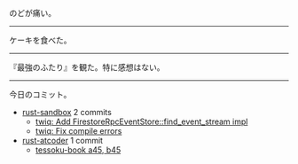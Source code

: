のどが痛い。

---

ケーキを食べた。

---

『最強のふたり』を観た。特に感想はない。

---

今日のコミット。

- [rust-sandbox](https://github.com/bouzuya/rust-sandbox) 2 commits
  - [twiq: Add FirestoreRpcEventStore::find_event_stream impl](https://github.com/bouzuya/rust-sandbox/commit/9acf32aeb0eb419d4bb7d33ce904216de3ee88f3)
  - [twiq: Fix compile errors](https://github.com/bouzuya/rust-sandbox/commit/28df05ace157fdabb9b5312891d65284de8b0e15)
- [rust-atcoder](https://github.com/bouzuya/rust-atcoder) 1 commit
  - [tessoku-book a45, b45](https://github.com/bouzuya/rust-atcoder/commit/e75c86bbff5f0502d905a11dd5d605ddd27d62b5)
